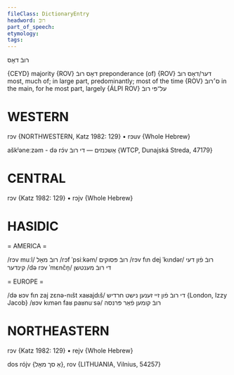 ```yaml
---
fileClass: DictionaryEntry
headword: רובֿ
part_of_speech: 
etymology: 
tags: 
---
```

רובֿ
דאָס

{CEYD}
majority {ROV} דאָס רובֿ
preponderance (of) {ROV} דער/דאָס רובֿ
most, much of; in large part, predominantly; most of the time {ROV} ס׳רובֿ
in the main, for he most part, largely {ÁLPI ROV} על־פּי רובֿ

WESTERN
========

rɔv {NORTHWESTERN, Katz 1982: 129}
	•	rɔuv {Whole Hebrew}

aškʲəneːzəm - də rɔ́v   אַשכּנזים — די רובֿ {WTCP, Dunajská Streda, 47179}

CENTRAL
========

rɔv {Katz 1982: 129}
	•	rɔjv {Whole Hebrew}

HASIDIC
=======
= AMERICA = 

/rɔv muːl/ רובֿ מאָל
/rɔf ˈpsiːkəm/ רובֿ פּסוקים
/rɔv fɩn dej ˈkɩndər/ רובֿ פֿון דעי קינדער
/də rɔv ˈmɛnčn̩/ די רובֿ מענטשן

= EUROPE = 

/də ʁɔv fɩn zaj zɛnə-nɩšt xaʁajdɩš/ די רובֿ פֿון זיי זענען נישט חרדיש {London, Izzy Jacob}
/ʁɔv kɩmən faʁ paʁnuˑsə/ רובֿ קומען פֿאַר פּרנסה

NORTHEASTERN
==============

rɔv {Katz 1982: 129}
	•	rejv {Whole Hebrew}

dos rójv {אַ סך מאָל}, rov {LITHUANIA, Vilnius, 54257}